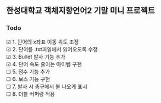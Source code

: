 ## 한성대학교 객체지향언어2 기말 미니 프로젝트
### Todo
☑ 1. 단어의 x좌표 이동 속도 조정  
☑ 2. 단어를 .txt파일에서 읽어오도록 수정  
☑ 3. Bullet 발사 기능 추가    
☑ 4. 단어 속도 줄이는 아이템 구현    
☐ 5. 점수 기능 추가   
☐ 6. 보스 기능 구현  
☐ 7. 발사 시 총구에서 불 나오게 표시     
☐ 8. 더블 버퍼랑 적용  